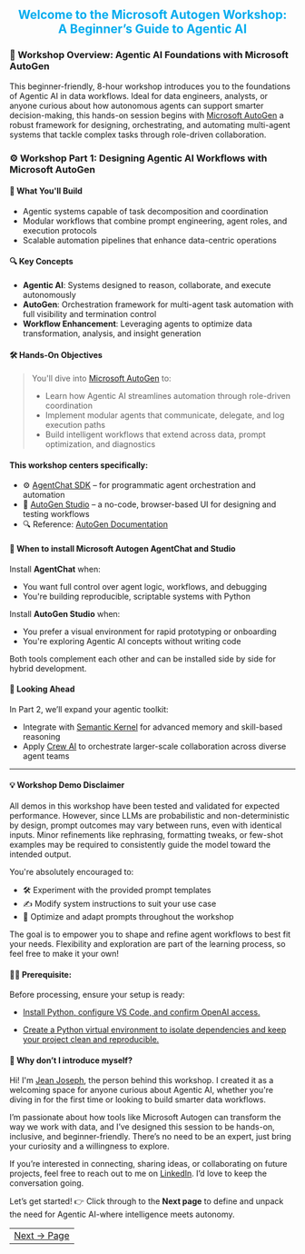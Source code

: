 <div align="center" style="color:#00acee">
  <h2>Welcome to the Microsoft Autogen Workshop:<br>A Beginner’s Guide to Agentic AI</h2>
</div>

### 🧠 Workshop Overview: Agentic AI Foundations with Microsoft AutoGen

This beginner-friendly, 8-hour workshop introduces you to the foundations of Agentic AI in data workflows. Ideal for data engineers, analysts, or anyone curious about how autonomous agents can support smarter decision-making, this hands-on session begins with [Microsoft AutoGen](https://microsoft.github.io/autogen/stable/index.html) a robust framework for designing, orchestrating, and automating multi-agent systems that tackle complex tasks through role-driven collaboration.


### ⚙️ Workshop Part 1: Designing Agentic AI Workflows with Microsoft AutoGen
#### 🚀 What You'll Build
- Agentic systems capable of task decomposition and coordination
- Modular workflows that combine prompt engineering, agent roles, and execution protocols
- Scalable automation pipelines that enhance data-centric operations

#### 🔍 Key Concepts
- **Agentic AI**: Systems designed to reason, collaborate, and execute autonomously
- **AutoGen**: Orchestration framework for multi-agent task automation with full visibility and termination control
- **Workflow Enhancement**: Leveraging agents to optimize data transformation, analysis, and insight generation

#### 🛠️ Hands-On Objectives
> You'll dive into [Microsoft AutoGen](https://microsoft.github.io/autogen/stable/index.html) to:
> - Learn how Agentic AI streamlines automation through role-driven coordination
> - Implement modular agents that communicate, delegate, and log execution paths
> - Build intelligent workflows that extend across data, prompt optimization, and diagnostics

#### This workshop centers specifically:
- ⚙️ [AgentChat SDK](https://microsoft.github.io/autogen/stable/user-guide/agentchat-user-guide/index.html) – for programmatic agent orchestration and automation
- 🧪 [AutoGen Studio](https://microsoft.github.io/autogen/stable/user-guide/autogenstudio-user-guide/index.html) – a no-code, browser-based UI for designing and testing workflows
- 🔍 Reference: [AutoGen Documentation](https://microsoft.github.io/autogen/stable/index.html)

#### 🤔 When to install Microsoft Autogen AgentChat and Studio
Install **AgentChat** when:
- You want full control over agent logic, workflows, and debugging
- You're building reproducible, scriptable systems with Python

Install **AutoGen Studio** when:
- You prefer a visual environment for rapid prototyping or onboarding
- You're exploring Agentic AI concepts without writing code

Both tools complement each other and can be installed side by side for hybrid development.

#### 🔗 Looking Ahead
In Part 2, we’ll expand your agentic toolkit:
- Integrate with [Semantic Kernel](https://github.com/microsoft/semantic-kernel) for advanced memory and skill-based reasoning
- Apply [Crew AI](https://www.crewai.com/) to orchestrate larger-scale collaboration across diverse agent teams
---

#### 💡 Workshop Demo Disclaimer

All demos in this workshop have been tested and validated for expected performance. However, since LLMs are probabilistic and non-deterministic by design, prompt outcomes may vary between runs, even with identical inputs. Minor refinements like rephrasing, formatting tweaks, or few-shot examples may be required to consistently guide the model toward the intended output.

You're absolutely encouraged to:

- 🛠 Experiment with the provided prompt templates  
- ✍️ Modify system instructions to suit your use case  
- 🚀 Optimize and adapt prompts throughout the workshop

The goal is to empower you to shape and refine agent workflows to best fit your needs. Flexibility and exploration are part of the learning process, so feel free to make it your own!

#### 🧑‍💻 Prerequisite:

Before processing, ensure your setup is ready:
- <a href="../docs/pages/GettingEnvReady.md" target="_blank">Install Python, configure VS Code, and confirm OpenAI access.</a>

- <a href="../docs/pages//CreatePythonVirtualEnv.md" target="_blank">Create a Python virtual environment to isolate dependencies and keep your project clean and reproducible.</a>


#### 👋 Why don’t I introduce myself?

Hi! I'm <a href="https://datadrivencommunity.com/About-Jean-Joseph.html" target="_blank">Jean Joseph</a>, the person behind this workshop. I created it as a welcoming space for anyone curious about Agentic AI, whether you're diving in for the first time or looking to build smarter data workflows.

I’m passionate about how tools like Microsoft Autogen can transform the way we work with data, and I’ve designed this session to be hands-on, inclusive, and beginner-friendly. There’s no need to be an expert, just bring your curiosity and a willingness to explore.

If you’re interested in connecting, sharing ideas, or collaborating on future projects, feel free to reach out to me on <a href="https://www.linkedin.com/in/jeandjoseph/" target="_blank">LinkedIn</a>. I’d love to keep the conversation going.


Let’s get started! 👉 Click through to the **Next page** to define and unpack the need for Agentic AI-where intelligence meets autonomy.

<table width="100%">
  <tr>
    <td align="right" style="white-space: nowrap;">
        <a href="../docs/pages/whatisagenticai.md">Next → Page</a>
    </td>
  </tr>
</table>
